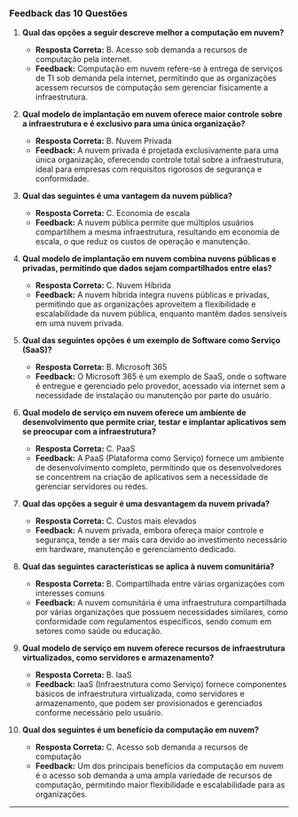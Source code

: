 
### **Feedback das 10 Questões**

1. **Qual das opções a seguir descreve melhor a computação em nuvem?**
   - **Resposta Correta:** B. Acesso sob demanda a recursos de computação pela internet.
   - **Feedback:** Computação em nuvem refere-se à entrega de serviços de TI sob demanda pela internet, permitindo que as organizações acessem recursos de computação sem gerenciar fisicamente a infraestrutura.

2. **Qual modelo de implantação em nuvem oferece maior controle sobre a infraestrutura e é exclusivo para uma única organização?**
   - **Resposta Correta:** B. Nuvem Privada
   - **Feedback:** A nuvem privada é projetada exclusivamente para uma única organização, oferecendo controle total sobre a infraestrutura, ideal para empresas com requisitos rigorosos de segurança e conformidade.

3. **Qual das seguintes é uma vantagem da nuvem pública?**
   - **Resposta Correta:** C. Economia de escala
   - **Feedback:** A nuvem pública permite que múltiplos usuários compartilhem a mesma infraestrutura, resultando em economia de escala, o que reduz os custos de operação e manutenção.

4. **Qual modelo de implantação em nuvem combina nuvens públicas e privadas, permitindo que dados sejam compartilhados entre elas?**
   - **Resposta Correta:** C. Nuvem Híbrida
   - **Feedback:** A nuvem híbrida integra nuvens públicas e privadas, permitindo que as organizações aproveitem a flexibilidade e escalabilidade da nuvem pública, enquanto mantêm dados sensíveis em uma nuvem privada.

5. **Qual das seguintes opções é um exemplo de Software como Serviço (SaaS)?**
   - **Resposta Correta:** B. Microsoft 365
   - **Feedback:** O Microsoft 365 é um exemplo de SaaS, onde o software é entregue e gerenciado pelo provedor, acessado via internet sem a necessidade de instalação ou manutenção por parte do usuário.

6. **Qual modelo de serviço em nuvem oferece um ambiente de desenvolvimento que permite criar, testar e implantar aplicativos sem se preocupar com a infraestrutura?**
   - **Resposta Correta:** C. PaaS
   - **Feedback:** A PaaS (Plataforma como Serviço) fornece um ambiente de desenvolvimento completo, permitindo que os desenvolvedores se concentrem na criação de aplicativos sem a necessidade de gerenciar servidores ou redes.

7. **Qual das opções a seguir é uma desvantagem da nuvem privada?**
   - **Resposta Correta:** C. Custos mais elevados
   - **Feedback:** A nuvem privada, embora ofereça maior controle e segurança, tende a ser mais cara devido ao investimento necessário em hardware, manutenção e gerenciamento dedicado.

8. **Qual das seguintes características se aplica à nuvem comunitária?**
   - **Resposta Correta:** B. Compartilhada entre várias organizações com interesses comuns
   - **Feedback:** A nuvem comunitária é uma infraestrutura compartilhada por várias organizações que possuem necessidades similares, como conformidade com regulamentos específicos, sendo comum em setores como saúde ou educação.

9. **Qual modelo de serviço em nuvem oferece recursos de infraestrutura virtualizados, como servidores e armazenamento?**
   - **Resposta Correta:** B. IaaS
   - **Feedback:** IaaS (Infraestrutura como Serviço) fornece componentes básicos de infraestrutura virtualizada, como servidores e armazenamento, que podem ser provisionados e gerenciados conforme necessário pelo usuário.

10. **Qual dos seguintes é um benefício da computação em nuvem?**
    - **Resposta Correta:** C. Acesso sob demanda a recursos de computação
    - **Feedback:** Um dos principais benefícios da computação em nuvem é o acesso sob demanda a uma ampla variedade de recursos de computação, permitindo maior flexibilidade e escalabilidade para as organizações.

---

